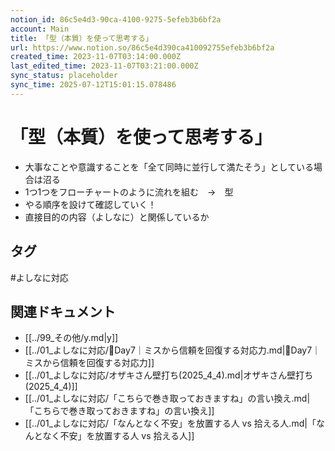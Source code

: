 ```yaml
---
notion_id: 86c5e4d3-90ca-4100-9275-5efeb3b6bf2a
account: Main
title: 「型（本質）を使って思考する」
url: https://www.notion.so/86c5e4d390ca410092755efeb3b6bf2a
created_time: 2023-11-07T03:14:00.000Z
last_edited_time: 2023-11-07T03:21:00.000Z
sync_status: placeholder
sync_time: 2025-07-12T15:01:15.078486
---
```

# 「型（本質）を使って思考する」

- 大事なことや意識することを「全て同時に並行して満たそう」としている場合は沼る
- 1つ1つをフローチャートのように流れを組む　→　型
- やる順序を設けて確認していく！
- 直接目的の内容（よしなに）と関係しているか

## タグ

#よしなに対応 

## 関連ドキュメント

- [[../99_その他/y.md|y]]
- [[../01_よしなに対応/🔹Day7｜ミスから信頼を回復する対応力.md|🔹Day7｜ミスから信頼を回復する対応力]]
- [[../01_よしなに対応/オザキさん壁打ち(2025_4_4).md|オザキさん壁打ち(2025_4_4)]]
- [[../01_よしなに対応/「こちらで巻き取っておきますね」の言い換え.md|「こちらで巻き取っておきますね」の言い換え]]
- [[../01_よしなに対応/「なんとなく不安」を放置する人 vs 拾える人.md|「なんとなく不安」を放置する人 vs 拾える人]]
